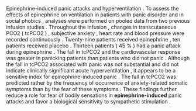Epinephrine-induced panic attacks and hyperventilation . To assess the effects of epinephrine on ventilation in patients with panic disorder and in social phobics , analyses were performed on pooled data from two previous infusion studies . Throughout the infusion , changes in transcutaneous PCO2 ( tcPCO2 ) , subjective anxiety , heart rate and blood pressure were recorded continuously . Twenty-nine patients received epinephrine , ten patients received placebo **.** Thirteen patients ( 45 % ) had a panic attack during epinephrine **.** The fall in tcPCO2 and the cardiovascular response was greater in panicking patients than patients who did not panic . Although the fall in tcPCO2 associated with panic was not substantial and did not indicate clinically significant acute hyperventilation , it appears to be a sensitive index for epinephrine-induced panic . The fall in tcPCO2 was predicted rather by the frequency of occurrence of anxiety-related somatic symptoms than by the fear of these symptoms . These findings further reduce a role for fear of bodily sensations in **epinephrine-induced** panic attacks and favor a biological sensitivity to sympathetic stimulation . 